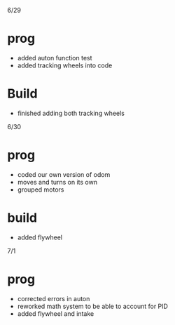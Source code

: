 6/29
# prog
* added auton function test
* added tracking wheels into code
# Build
* finished adding both tracking wheels



 6/30
# prog
* coded our own version of odom
* moves and turns on its own 
* grouped motors

# build
* added flywheel




7/1
# prog
* corrected errors in auton
* reworked math system to be able to account for PID
* added flywheel and intake
